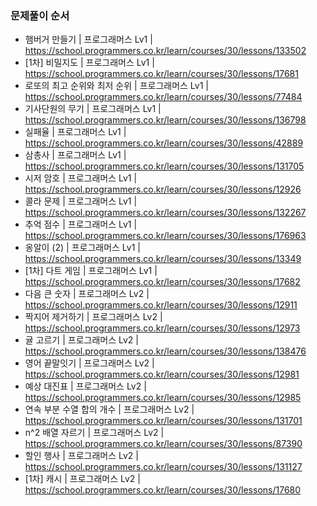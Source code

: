 ### 문제풀이 순서
- 햄버거 만들기 | 프로그래머스 Lv1 | https://school.programmers.co.kr/learn/courses/30/lessons/133502
- [1차] 비밀지도 | 프로그래머스 Lv1 | https://school.programmers.co.kr/learn/courses/30/lessons/17681
- 로또의 최고 순위와 최저 순위 | 프로그래머스 Lv1 | https://school.programmers.co.kr/learn/courses/30/lessons/77484
- 기사단원의 무기 | 프로그래머스 Lv1 | https://school.programmers.co.kr/learn/courses/30/lessons/136798
- 실패율 | 프로그래머스 Lv1 | https://school.programmers.co.kr/learn/courses/30/lessons/42889
- 삼총사 | 프로그래머스 Lv1 | https://school.programmers.co.kr/learn/courses/30/lessons/131705
- 시저 암호 | 프로그래머스 Lv1 | https://school.programmers.co.kr/learn/courses/30/lessons/12926
- 콜라 문제 | 프로그래머스 Lv1 | https://school.programmers.co.kr/learn/courses/30/lessons/132267
- 추억 점수 | 프로그래머스 Lv1 | https://school.programmers.co.kr/learn/courses/30/lessons/176963
- 옹알이 (2) | 프로그래머스 Lv1 | https://school.programmers.co.kr/learn/courses/30/lessons/13349
- [1차] 다트 게임 | 프로그래머스 Lv1 | https://school.programmers.co.kr/learn/courses/30/lessons/17682
- 다음 큰 숫자 | 프로그래머스 Lv2 | https://school.programmers.co.kr/learn/courses/30/lessons/12911
- 짝지어 제거하기 | 프로그래머스 Lv2 | https://school.programmers.co.kr/learn/courses/30/lessons/12973
- 귤 고르기 | 프로그래머스 Lv2 | https://school.programmers.co.kr/learn/courses/30/lessons/138476
- 영어 끝말잇기 | 프로그래머스 Lv2 | https://school.programmers.co.kr/learn/courses/30/lessons/12981
- 예상 대진표 | 프로그래머스 Lv2 | https://school.programmers.co.kr/learn/courses/30/lessons/12985
- 연속 부분 수열 합의 개수 | 프로그래머스 Lv2 | https://school.programmers.co.kr/learn/courses/30/lessons/131701
- n^2 배열 자르기 | 프로그래머스 Lv2 | https://school.programmers.co.kr/learn/courses/30/lessons/87390
- 할인 행사 | 프로그래머스 Lv2 | https://school.programmers.co.kr/learn/courses/30/lessons/131127
- [1차] 캐시 | 프로그래머스 Lv2 | https://school.programmers.co.kr/learn/courses/30/lessons/17680
